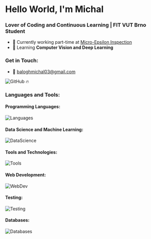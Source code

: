 # Hello World, I'm Michal
### Lover of Coding and Continuous Learning | FIT VUT Brno Student

- 🔭 Currently working part-time at [Micro-Epsilon Inspection](https://www.me-inspection.sk/company)
- 🤖 Learning **Computer Vision and Deep Learning**

### Get in Touch:

  - 📩 baloghmichal03@gmail.com


![GitHub 🔥](https://github-readme-streak-stats.herokuapp.com/?user=misobalogh&theme=nord)

### Languages and Tools:

#### Programming Languages:
![Languages](https://skillicons.dev/icons?i=python,cs,c,cpp,php)

#### Data Science and Machine Learning:
![DataScience](https://skillicons.dev/icons?i=opencv,pytorch,pandas)

#### Tools and Technologies:
![Tools](https://skillicons.dev/icons?i=git,linux,bash,azure)

#### Web Development:
![WebDev](https://skillicons.dev/icons?i=html,css,js,ts,vue,laravel)

#### Testing:
![Testing](https://skillicons.dev/icons?i=cypress,selenium,gherkin)

#### Databases:
![Databases](https://skillicons.dev/icons?i=mysql)
